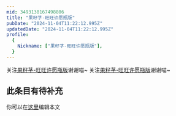 ```yaml
---
mid: 3493138167498806
title: "果籽芓-旺旺许愿瓶版"
pubDate: "2024-11-04T11:22:12.995Z"
updatedDate: "2024-11-04T11:22:12.995Z"
profile:
  {
    Nickname: ["果籽芓-旺旺许愿瓶版"],
  }
---
```


关注[果籽芓-旺旺许愿瓶版](https://space.bilibili.com/3493138167498806)谢谢喵~ 关注[果籽芓-旺旺许愿瓶版](https://space.bilibili.com/3493138167498806)谢谢喵~

## 此条目有待补充
你可以在[这里](https://github.com/Yuhanawa/VTuber.ICU-Content/edit/master/v/果籽芓-旺旺许愿瓶版/index.md)编辑本文
